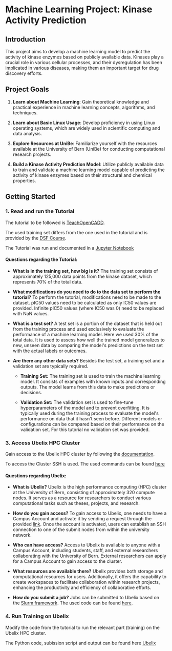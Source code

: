 # Machine Learning Project: Kinase Activity Prediction

## Introduction

This project aims to develop a machine learning model to predict the activity of kinase enzymes based on publicly available data. Kinases play a crucial role in various cellular processes, and their dysregulation has been implicated in various diseases, making them an important target for drug discovery efforts.

## Project Goals

1. **Learn about Machine Learning**: Gain theoretical knowledge and practical experience in machine learning concepts, algorithms, and techniques.

2. **Learn about Basic Linux Usage**: Develop proficiency in using Linux operating systems, which are widely used in scientific computing and data analysis.

3. **Explore Resources at UniBe**: Familiarize yourself with the resources available at the University of Bern (UniBe) for conducting computational research projects.

4. **Build a Kinase Activity Prediction Model**: Utilize publicly available data to train and validate a machine learning model capable of predicting the activity of kinase enzymes based on their structural and chemical properties.

## Getting Started

### 1. Read and run the Tutorial

The tutorial to be followed is [TeachOpenCADD](https://projects.volkamerlab.org/teachopencadd/talktorials/T022_ligand_based_screening_neural_network.html).

The used training set differs from the one used in the tutorial and is provided by the [DSF Course](https://cloud-new.gdb.tools/index.php/s/ZfZM7itQf3rm6Sw).

The Tutorial was run and documented in a [Jupyter Notebook](Tutorial.ipynb)

#### **Questions regarding the Tutorial:**

- **What is in the training set, how big is it?** The training set consists of approximately 125,000 data points from the kinase dataset, which represents 70% of the total data.

- **What modifications do you need to do to the data set to perform the tutorial?** To perform the tutorial, modifications need to be made to the dataset. pIC50 values need to be calculated as only IC50 values are provided. Infinite pIC50 values (where IC50 was 0) need to be replaced with NaN values.

- **What is a test set?** A test set is a portion of the dataset that is held out from the training process and used exclusively to evaluate the performance of a machine learning model. Here we used 30% of the total data. It is used to assess how well the trained model generalizes to new, unseen data by comparing the model's predictions on the test set with the actual labels or outcomes.

- **Are there any other data sets?** Besides the test set, a training set and a validation set are typically required.
    - **Training Set:** The training set is used to train the machine learning model. It consists of examples with known inputs and corresponding outputs. The model learns from this data to make predictions or decisions.

    - **Validation Set:** The validation set is used to fine-tune hyperparameters of the model and to prevent overfitting. It is typically used during the training process to evaluate the model's performance on data that it hasn't seen before. Different models or configurations can be compared based on their performance on the validation set. For this tutorial no validation set was provided. 

### 3. Access Ubelix HPC Cluster
Gain access to the Ubelix HPC cluster by following the [documentation](https://hpc-unibe-ch.github.io/).

To access the Cluster SSH is used. The used commands can be found [here](Ubelix/Documentation.ipynb)

#### **Questions regarding Ubelix:**

- **What is Ubelix?** Ubelix is the high performance computing (HPC) cluster at the University of Bern, consisting of approximately 320 compute nodes. It serves as a resource for researchers to conduct various computational tasks such as theses, projects, and research.

- **How do you gain access?** To gain access to Ubelix, one needs to have a Campus Account and activate it by sending a request through the provided [link](https://serviceportal.unibe.ch/hpc). Once the account is activated, users can establish an SSH connection to one of the submit nodes from within the university network.

- **Who can have access?** Access to Ubelix is available to anyone with a Campus Account, including students, staff, and external researchers collaborating with the University of Bern. External researchers can apply for a Campus Account to gain access to the cluster.

- **What resources are available there?** Ubelix provides both storage and computational resources for users. Additionally, it offers the capability to create workspaces to facilitate collaboration within research projects, enhancing the productivity and efficiency of collaborative efforts.

- **How do you submit a job?** Jobs can be submitted to Ubelix based on the [Slurm framework](https://slurm.schedmd.com/overview.html). The used code can be found [here](Ubelix).


### 4. Run Training on Ubelix
Modify the code from the tutorial to run the relevant part (training) on the Ubelix HPC cluster. 

The Python code, subission script and output can be found here [Ubelix](Ubelix)

